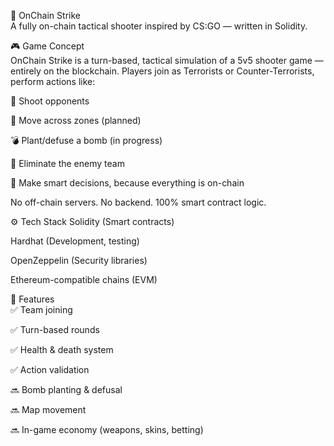 🧨 OnChain Strike    
A fully on-chain tactical shooter inspired by CS:GO — written in Solidity.
  
<!-- Заменишь ссылку на баннер позже -->  
  
🎮 Game Concept  
OnChain Strike is a turn-based, tactical simulation of a 5v5 shooter game — entirely on the blockchain.
Players join as Terrorists or Counter-Terrorists, perform actions like:  
  
🔫 Shoot opponents
    
🚶 Move across zones (planned) 

💣 Plant/defuse a bomb (in progress)   
  
🎯 Eliminate the enemy team  

🧠 Make smart decisions, because everything is on-chain

No off-chain servers. No backend. 100% smart contract logic.

⚙️ Tech Stack
Solidity (Smart contracts)   

Hardhat (Development, testing)

OpenZeppelin (Security libraries)  

Ethereum-compatible chains (EVM)  

🚀 Features  
✅ Team joining

✅ Turn-based rounds

✅ Health & death system

✅ Action validation

🔜 Bomb planting & defusal  

🔜 Map movement

🔜 In-game economy (weapons, skins, betting)
